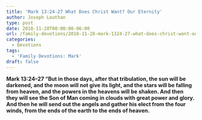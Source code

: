 ```yaml
---
title: 'Mark 13:24-27 What Does Christ Want? Our Eternity'
author: Joseph Louthan
type: post
date: 2018-11-28T00:00:00-06:00
url: /family-devotions/2018-11-28-mark-1324-27-what-does-christ-want-our-e.md/
categories:
  - Devotions
tags:
  - 'Family Devotions: Mark'
draft: false
---
```

**Mark 13:24–27 “But in those days, after that tribulation, the sun will be darkened, and the moon will not give its light, and the stars will be falling from heaven, and the powers in the heavens will be shaken. And then they will see the Son of Man coming in clouds with great power and glory. And then he will send out the angels and gather his elect from the four winds, from the ends of the earth to the ends of heaven.**